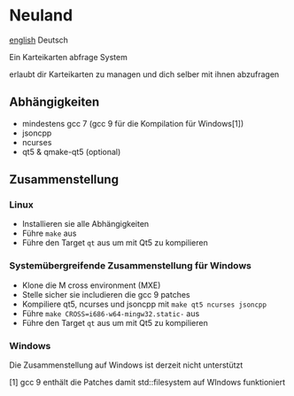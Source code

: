 # Neuland

[english](README.md) Deutsch

Ein Karteikarten abfrage System

erlaubt dir Karteikarten zu managen und dich selber mit ihnen abzufragen

## Abhängigkeiten

- mindestens gcc 7 (gcc 9 für die Kompilation für Windows[1])
- jsoncpp
- ncurses
- qt5 & qmake-qt5 (optional)

## Zusammenstellung

### Linux

- Installieren sie alle Abhängigkeiten
- Führe `make` aus
- Führe den Target `qt` aus um mit Qt5 zu kompilieren

### Systemübergreifende Zusammenstellung für Windows

- Klone die M cross environment (MXE)
- Stelle sicher sie includieren die gcc 9 patches
- Kompiliere qt5, ncurses und jsoncpp mit `make qt5 ncurses jsoncpp`
- Führe `make CROSS=i686-w64-mingw32.static-` aus
- Führe den Target `qt` aus um mit Qt5 zu kompilieren

### Windows

 Die Zusammenstellung auf Windows ist derzeit nicht unterstützt



 [1] gcc 9 enthält die Patches damit std::filesystem auf WIndows funktioniert
